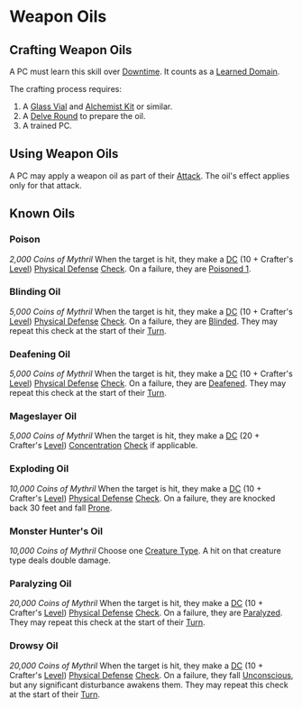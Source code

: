# Weapon Oils

## Crafting Weapon Oils

A PC must learn this skill over [Downtime](../../Game%20Procedures/Exploration/Downtime.md). It counts as a [Learned Domain](../Spellcasting/Spell%20Learning/Learned%20Domains.md).

The crafting process requires:

1. A [Glass Vial](../../Items%20and%20Gear/Gear/10%20Coins/Glass%20Vial.md) and [Alchemist Kit](../../Items%20and%20Gear/Gear/50%20Coins/Alchemist%20Kit.md) or similar.
2. A [Delve Round](../../Game%20Procedures/Core%20Procedures/Round.md#Delve%20Round) to prepare the oil.
3. A trained PC.

## Using Weapon Oils

A PC may apply a weapon oil as part of their [Attack](../../Game%20Procedures/Combat/Attack.md). The oil's effect applies only for that attack.

## Known Oils

### Poison

*2,000 Coins of Mythril*
When the target is hit, they make a [DC](../../Game%20Procedures/Core%20Procedures/DC.md) (10 + Crafter's [Level](../../Player%20Characters/Progression/Level.md)) [Physical Defense](../../Player%20Characters/Derived%20Statistics/Physical%20Defense.md) [Check](../../Game%20Procedures/Core%20Procedures/Check.md). On a failure, they are [Poisoned 1](../../Game%20Procedures/Conditions/Poisoned.md).

### Blinding Oil

*5,000 Coins of Mythril*
When the target is hit, they make a [DC](../../Game%20Procedures/Core%20Procedures/DC.md) (10 + Crafter's [Level](../../Player%20Characters/Progression/Level.md)) [Physical Defense](../../Player%20Characters/Derived%20Statistics/Physical%20Defense.md) [Check](../../Game%20Procedures/Core%20Procedures/Check.md). On a failure, they are [Blinded](../../Game%20Procedures/Conditions/Blinded.md). They may repeat this check at the start of their [Turn](../../Game%20Procedures/Core%20Procedures/Turn.md).

### Deafening Oil

*5,000 Coins of Mythril*
When the target is hit, they make a [DC](../../Game%20Procedures/Core%20Procedures/DC.md) (10 + Crafter's [Level](../../Player%20Characters/Progression/Level.md)) [Physical Defense](../../Player%20Characters/Derived%20Statistics/Physical%20Defense.md) [Check](../../Game%20Procedures/Core%20Procedures/Check.md). On a failure, they are [Deafened](../../Game%20Procedures/Conditions/Deafened.md). They may repeat this check at the start of their [Turn](../../Game%20Procedures/Core%20Procedures/Turn.md).

### Mageslayer Oil

*5,000 Coins of Mythril*
When the target is hit, they make a [DC](../../Game%20Procedures/Core%20Procedures/DC.md) (20 + Crafter's [Level](../../Player%20Characters/Progression/Level.md)) [Concentration](../Spells/Concentration.md) [Check](../../Game%20Procedures/Core%20Procedures/Check.md) if applicable.

### Exploding Oil

*10,000 Coins of Mythril*
When the target is hit, they make a [DC](../../Game%20Procedures/Core%20Procedures/DC.md) (10 + Crafter's [Level](../../Player%20Characters/Progression/Level.md)) [Physical Defense](../../Player%20Characters/Derived%20Statistics/Physical%20Defense.md) [Check](../../Game%20Procedures/Core%20Procedures/Check.md). On a failure, they are knocked back 30 feet and fall [Prone](../../Game%20Procedures/Conditions/Prone.md).

### Monster Hunter's Oil

*10,000 Coins of Mythril*
Choose one [Creature Type](../../Resources%20for%20GMs/Creature%20Types/{Creature%20Types}.md). A hit on that creature type deals double damage.

### Paralyzing Oil

*20,000 Coins of Mythril*
When the target is hit, they make a [DC](../../Game%20Procedures/Core%20Procedures/DC.md) (10 + Crafter's [Level](../../Player%20Characters/Progression/Level.md)) [Physical Defense](../../Player%20Characters/Derived%20Statistics/Physical%20Defense.md) [Check](../../Game%20Procedures/Core%20Procedures/Check.md). On a failure, they are [Paralyzed](../../Game%20Procedures/Conditions/Paralyzed.md). They may repeat this check at the start of their [Turn](../../Game%20Procedures/Core%20Procedures/Turn.md).

### Drowsy Oil

*20,000 Coins of Mythril*
When the target is hit, they make a [DC](../../Game%20Procedures/Core%20Procedures/DC.md) (10 + Crafter's [Level](../../Player%20Characters/Progression/Level.md)) [Physical Defense](../../Player%20Characters/Derived%20Statistics/Physical%20Defense.md) [Check](../../Game%20Procedures/Core%20Procedures/Check.md). On a failure, they fall [Unconscious](../../Game%20Procedures/Conditions/Unconscious.md), but any significant disturbance awakens them. They may repeat this check at the start of their [Turn](../../Game%20Procedures/Core%20Procedures/Turn.md).
